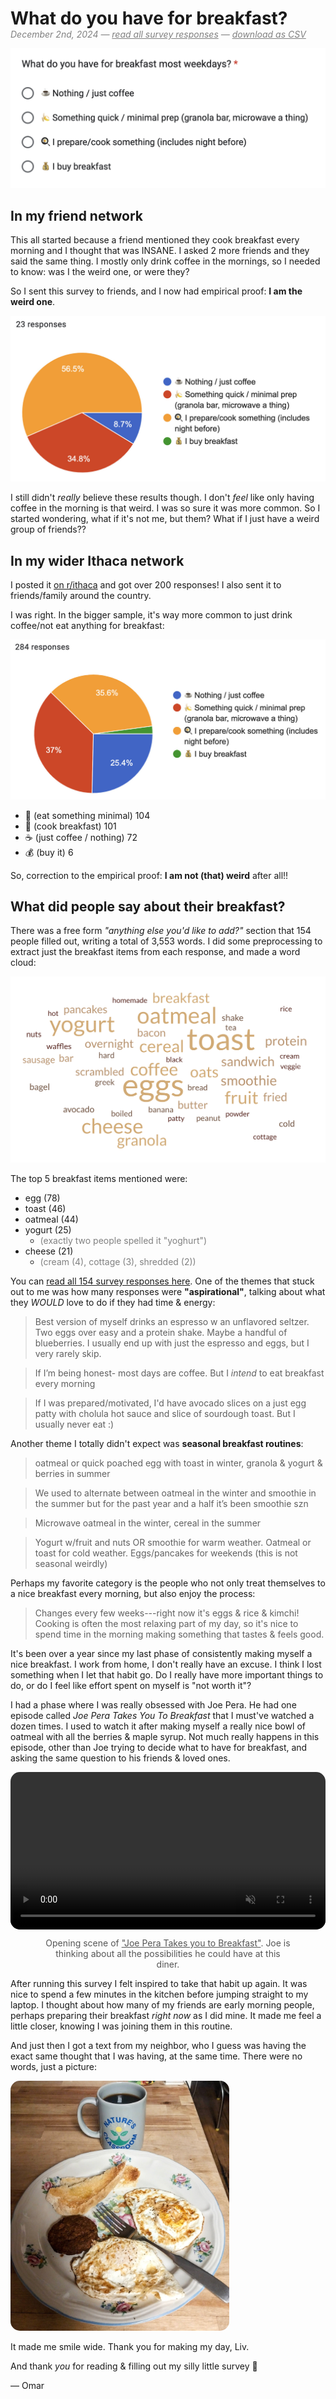 <h1 style="margin-bottom:0px">
 What do you have for breakfast?
</h1>

<meta property="og:image" content="images/word-cloud.png">

<p style="color:gray; font-style:italic; margin-top:0px">
December 2nd, 2024 — <a href="assets/breakfast-responses.html" target="_blank" style="color:gray">read all survey responses</a> — <a href="assets/1_breakfast.csv" target="_blank" style="color:gray">download as CSV</a> 
</p>

![](images/breakfast.png)

## In my friend network

This all started because a friend mentioned they cook breakfast every morning and I thought that was INSANE. I asked 2 more friends and they said the same thing. I mostly only drink coffee in the mornings, so I needed to know: was I the weird one, or were they?

So I sent this survey to friends, and I now had empirical proof: **I am  the weird one**.

![](images/breakfast_results_friends.jpeg)

I still didn't _really_ believe these results though. I don't _feel_ like only having coffee in the morning is that weird. I was so sure it was more common. So I started wondering, what if it's not me, but them? What if I just have a weird group of friends??

## In my wider Ithaca network

I posted it [on r/ithaca](https://www.reddit.com/r/ithaca/comments/1h5s4oe/what_do_you_have_for_breakfast_most_days/
) and got over 200 responses! I also sent it to friends/family around the country. 

I was right. In the bigger sample, it's way more common to just drink coffee/not eat anything for breakfast:

![](images/breakfast_results.jpeg)

- 🍌 (eat something minimal) 104
- 🍳 (cook breakfast) 101 
- ☕️ (just coffee / nothing) 72
- 💰 (buy it) 6

So, correction to the empirical proof: **I am not (that) weird** after all!!

<!-- I don't think the 6 people who 💰 buy breakfast most days are "the 1%", because, first of all, they are technically the 2%. Second,  -->

## What did people say about their breakfast?

There was a free form _"anything else you'd like to add?"_ section that 154 people filled out, writing a total of 3,553 words. I did some preprocessing to extract just the breakfast items from each response, and made a word cloud:

![](images/word-cloud.png)

The top 5 breakfast items mentioned were: 

- egg (78)
- toast (46)
- oatmeal (44)
- yogurt (25) 
  - <span style="color:gray">(exactly two people spelled it "yoghurt")</span>
- cheese (21)
  - <span style="color:gray">(cream (4), cottage (3), shredded (2))</span>

You can <a href="assets/breakfast-responses.html" target="_blank">read all 154 survey responses here</a>. One of the themes that stuck out to me was how many responses were **"aspirational"**, talking about what they _WOULD_ love to do if they had time & energy:

> Best version of myself drinks an espresso w an unflavored seltzer. Two eggs over easy and a protein shake. Maybe a handful of blueberries. I usually end up with just the espresso and eggs, but I very rarely skip.

> If I’m being honest- most days are coffee. But I *intend* to eat breakfast every morning

> If I was prepared/motivated, I'd have avocado slices on a just egg patty with cholula hot sauce and slice of sourdough toast. But I usually never eat :)

Another theme I totally didn't expect was **seasonal breakfast routines**:

> oatmeal or quick poached egg with toast in winter, granola & yogurt & berries in summer

> We used to alternate between oatmeal in the winter and smoothie in the summer but for the past year and a half it’s been smoothie szn

> Microwave oatmeal in the winter, cereal in the summer

> Yogurt w/fruit and nuts OR smoothie for warm weather. Oatmeal or toast for cold weather. Eggs/pancakes for weekends (this is not seasonal weirdly)

Perhaps my favorite category is the people who not only treat themselves to a nice breakfast every morning, but also enjoy the process:

> Changes every few weeks---right now it's eggs & rice & kimchi! Cooking is often the most relaxing part of my day, so it's nice to spend time in the morning making something that tastes & feels good.

It's been over a year since my last phase of consistently making myself a nice breakfast. I work from home, I don't really have an excuse. I think I lost something when I let that habit go. Do I really have more important things to do, or do I feel like effort spent on myself is "not worth it"? 

I had a phase where I was really obsessed with Joe Pera. He had one episode called _Joe Pera Takes You To Breakfast_ that I must've watched a dozen times. I used to watch it after making myself a really nice bowl of oatmeal with all the berries & maple syrup. Not much really happens in this episode, other than Joe trying to decide what to have for breakfast, and asking the same question to his friends & loved ones.

<center>
    <video style="width: 100%; max-width:600px; border-radius: 15px;" src="assets/joe-pera-breakfast.mp4" autoplay="autoplay" muted loop playsinline></video>
    <p style="margin-top: 10px; font-size: 14px; color: #555; max-width:400px;">
        Opening scene of <a href="https://www.youtube.com/watch?v=gFmwV7_i4Lk" target="_blank" style="color:#555; text-decoration:underline">"Joe Pera Takes you to Breakfast"</a>. Joe is thinking about all the possibilities he could have at this diner. 
    </p>
</center>

After running this survey I felt inspired to take that habit up again. It was nice to spend a few minutes in the kitchen before jumping straight to my laptop. I thought about how many of my friends are early morning people, perhaps preparing their breakfast _right now_ as I did mine. It made me feel a little closer, knowing I was joining them in this routine.

And just then I got a text from my neighbor, who I guess was having the exact same thought that I was having, at the same time. There were no words, just a picture:

<img src="images/neighbor-breakfast.jpeg"
    style="max-width:350px; border-radius: 15px;"
/>

It made me smile wide. Thank you for making my day, Liv. 

And thank _you_ for reading & filling out my silly little survey 💜

— Omar

<!-- 
NOTES


- seasonally!!
- I learned what my friends were, felt a sense of connection making my own breakfast
- how many were aspirational


- "why did it feel so good"

> I don’t know why it felt fun to type this out but it did.

- recommendations

> I drink smoothies, ensure, chobani, chatty cathy! (Best smoothies in ithaca is chatty Cathy)

- the funny stuff

> Either skip it entirely or a bowl of wheatabix / raisin bran (I promise I'm not 80)

> Cold Hawaiian pizza is the best breakfast food. I said what I said.

> breakfast is for weekends and vacations!

> 6 eggs, toast, blueberry/spinach smoothly. Every day for nearly 20 years



the greatest conviction!!!

> I ALWAYS eat breakfast. Never leave my house without eating. -->
